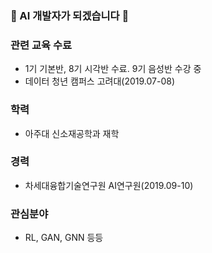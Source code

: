 ### 👋 AI 개발자가 되겠습니다 👋

### 관련 교육 수료
- 1기 기본반, 8기 시각반 수료. 9기 음성반 수강 중
- 데이터 청년 캠퍼스 고려대(2019.07-08)

### 학력
- 아주대 신소재공학과 재학

### 경력
- 차세대융합기술연구원 AI연구원(2019.09-10)

### 관심분야
- RL, GAN, GNN 등등

